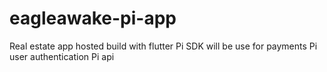 # eagleawake-pi-app
Real estate app hosted build with flutter 
Pi SDK will be use for payments 
Pi user authentication
Pi api
